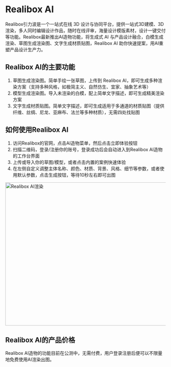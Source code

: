 # Realibox AI

Realibox引力波是一个一站式在线 3D 设计与协同平台，提供一站式3D建模、3D渲染，多人同时编辑设计作品，随时在线评审，海量设计模版素材，设计一键交付等功能。Realibox最新推出AI造物功能，将生成式 AI 与产品设计融合，白模生成渲染、草图生成渲染图、文字生成材质贴图，Realibox AI 助你快速提案，用AI重塑产品设计生产力。
<h2>Realibox AI的主要功能</h2>
<ol>
 	<li>草图生成渲染图。简单手绘一张草图，上传到 Realibox AI，即可生成多种渲染方案（支持多种风格，如极简主义、自然仿生、宜家、抽象艺术等）</li>
 	<li>模型生成渲染图。导入未渲染的白模，配上简单文字描述，即可生成精美渲染方案</li>
 	<li>文字生成材质贴图。简单文字描述，即可生成适用于多通道的材质贴图（提供纤维、丝绸、尼龙、亚麻布、法兰等多种材质），无需四处找贴图</li>
</ol>
<h2>如何使用Realibox AI</h2>
<ol>
 	<li>访问Realibox的官网，点击AI造物菜单，然后点击立即体验按钮</li>
 	<li>扫描二维码，登录/注册你的账号，登录成功后会自动进入到Realibox AI造物的工作台界面</li>
 	<li>上传或导入你的草图/模型，或者点击内置的案例快速体验</li>
 	<li>在左侧自定义调整主体名称、颜色、材质、背景、风格、细节等参数，或者使用默认参数，点击生成按钮，等待10秒左右即可出图</li>
</ol>
<a class="js" href="https://ai-bot.cn/wp-content/uploads/2023/06/realibox-ai-demo.png" data-fancybox="fancybox" data-caption="Realibox AI渲染"><img class="alignnone size-full wp-image-2823 loaded" src="https://ai-bot.cn/wp-content/uploads/2023/06/realibox-ai-demo.png" alt="Realibox AI渲染" width="800" height="450" data-src="https://ai-bot.cn/wp-content/uploads/2023/06/realibox-ai-demo.png" data-was-processed="true" /></a>
<h2>Realibox AI的产品价格</h2>
Realibox AI造物的功能目前在公测中，无需付费，用户登录注册后便可以不限量地免费使用AI渲染出图。